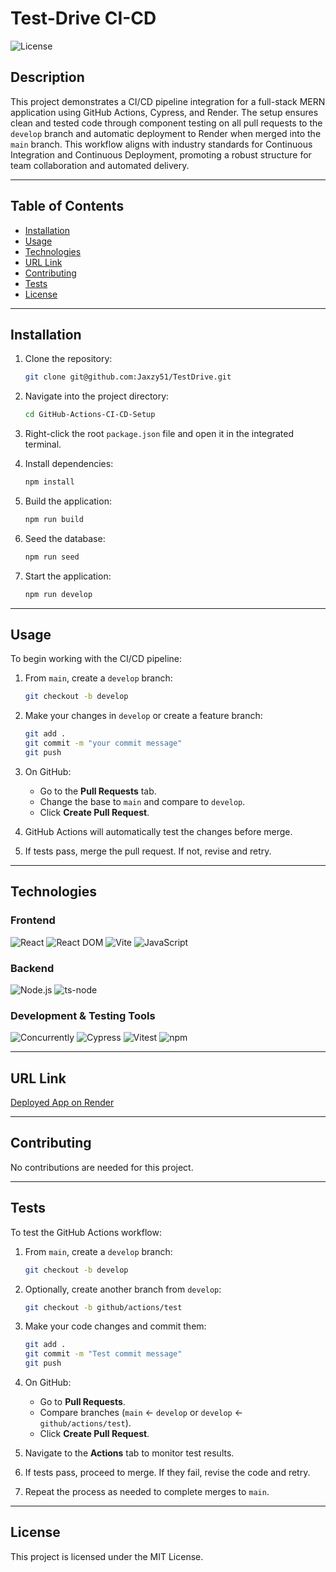 
# Test-Drive CI-CD

![License](https://img.shields.io/badge/License-MIT-blue.svg)

## Description

This project demonstrates a CI/CD pipeline integration for a full-stack MERN application using GitHub Actions, Cypress, and Render. The setup ensures clean and tested code through component testing on all pull requests to the `develop` branch and automatic deployment to Render when merged into the `main` branch. This workflow aligns with industry standards for Continuous Integration and Continuous Deployment, promoting a robust structure for team collaboration and automated delivery.

---

## Table of Contents

- [Installation](#installation)
- [Usage](#usage)
- [Technologies](#technologies)
- [URL Link](#url-link)
- [Contributing](#contributing)
- [Tests](#tests)
- [License](#license)

---

## Installation

1. Clone the repository:
   ```bash
   git clone git@github.com:Jaxzy51/TestDrive.git
   ```

2. Navigate into the project directory:
   ```bash
   cd GitHub-Actions-CI-CD-Setup
   ```

3. Right-click the root `package.json` file and open it in the integrated terminal.

4. Install dependencies:
   ```bash
   npm install
   ```

5. Build the application:
   ```bash
   npm run build
   ```

6. Seed the database:
   ```bash
   npm run seed
   ```

7. Start the application:
   ```bash
   npm run develop
   ```

---

## Usage

To begin working with the CI/CD pipeline:

1. From `main`, create a `develop` branch:
   ```bash
   git checkout -b develop
   ```

2. Make your changes in `develop` or create a feature branch:
   ```bash
   git add .
   git commit -m "your commit message"
   git push
   ```

3. On GitHub:
   - Go to the **Pull Requests** tab.
   - Change the base to `main` and compare to `develop`.
   - Click **Create Pull Request**.

4. GitHub Actions will automatically test the changes before merge.

5. If tests pass, merge the pull request. If not, revise and retry.

---

## Technologies

### Frontend

![React](https://img.shields.io/badge/React-61DAFB?style=for-the-badge&logo=react&logoColor=white)
![React DOM](https://img.shields.io/badge/React%20DOM-61DAFB?style=for-the-badge&logo=react&logoColor=white)
![Vite](https://img.shields.io/badge/Vite-646CFF?style=for-the-badge&logo=vite&logoColor=white)
![JavaScript](https://img.shields.io/badge/JavaScript-323330?style=for-the-badge&logo=javascript&logoColor=F7DF1E)

### Backend

![Node.js](https://img.shields.io/badge/Node.js-339933?style=for-the-badge&logo=nodedotjs&logoColor=white)
![ts-node](https://img.shields.io/badge/ts--node-3178C6?style=for-the-badge&logo=typescript&logoColor=white)

### Development & Testing Tools

![Concurrently](https://img.shields.io/badge/Concurrently-000000?style=for-the-badge&logo=concurrently&logoColor=white)
![Cypress](https://img.shields.io/badge/Cypress-17202C?style=for-the-badge&logo=cypress&logoColor=white)
![Vitest](https://img.shields.io/badge/Vitest-6E9F18?style=for-the-badge&logo=vitest&logoColor=white)
![npm](https://img.shields.io/badge/npm-CB3837?style=for-the-badge&logo=npm&logoColor=white)

---

## URL Link

[Deployed App on Render](https://ci-cd-setup-r3ls.onrender.com)

---

## Contributing

No contributions are needed for this project.

---

## Tests

To test the GitHub Actions workflow:

1. From `main`, create a `develop` branch:
   ```bash
   git checkout -b develop
   ```

2. Optionally, create another branch from `develop`:
   ```bash
   git checkout -b github/actions/test
   ```

3. Make your code changes and commit them:
   ```bash
   git add .
   git commit -m "Test commit message"
   git push
   ```

4. On GitHub:
   - Go to **Pull Requests**.
   - Compare branches (`main` ← `develop` or `develop` ← `github/actions/test`).
   - Click **Create Pull Request**.

5. Navigate to the **Actions** tab to monitor test results.

6. If tests pass, proceed to merge. If they fail, revise the code and retry.

7. Repeat the process as needed to complete merges to `main`.

---

## License

This project is licensed under the MIT License.